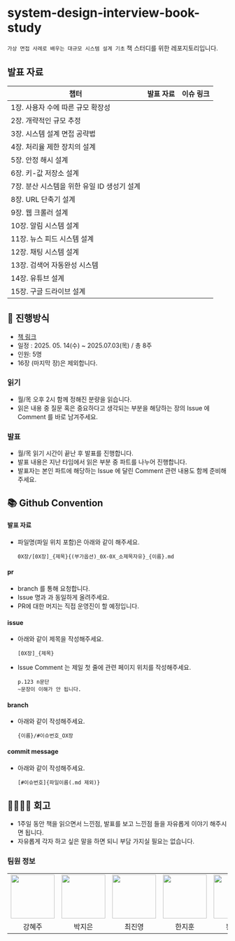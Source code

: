 # system-design-interview-book-study
`가상 면접 사례로 배우는 대규모 시스템 설계 기초` 책 스터디를 위한 레포지토리입니다.

## 발표 자료
| 챕터                          | 발표 자료 | 이슈 링크 |
|-----------------------------|:------|:------|
| 1장. 사용자 수에 따른 규모 확장성        |       |       |
| 2장. 개략적인 규모 추정              |       |       |
| 3장. 시스템 설계 면접 공략법           |       |       |
| 4장. 처리율 제한 장치의 설계           |       |       |
| 5장. 안정 해시 설계                |       |       |
| 6장. 키-값 저장소 설계              |       |       |
| 7장. 분산 시스템을 위한 유일 ID 생성기 설계 |       |       |
| 8장. URL 단축기 설계              |       |       |
| 9장. 웹 크롤러 설계                |       |       |
| 10장. 알림 시스템 설계              |       |       |
| 11장. 뉴스 피드 시스템 설계           |       |       |
| 12장. 채팅 시스템 설계              |       |       |
| 13장. 검색어 자동완성 시스템           |       |       |
| 14장. 유튜브 설계                 |       |       |
| 15장. 구글 드라이브 설계             |       |       |

## 📜 진행방식
- [책 링크](http://www.yes24.com/Product/Goods/102819435)
- 일정 : 2025. 05. 14(수) ~ 2025.07.03(목) / 총 8주
- 인원: 5명
- 16장 (마지막 장)은 제외합니다.

### 읽기
- 월/목 오후 2시 함께 정해진 분량을 읽습니다.
- 읽은 내용 중 질문 혹은 중요하다고 생각되는 부분을 해당하는 장의 Issue 에 Comment 를 바로 남겨주세요.

### 발표
- 월/목 읽기 시간이 끝난 후 발표를 진행합니다.
- 발표 내용은 지난 타임에서 읽은 부분 중 파트를 나누어 진행합니다.
- 발표자는 본인 파트에 해당하는 Issue 에 달린 Comment 관련 내용도 함께 준비해주세요.

## 📚 Github Convention

#### 발표 자료 
  - 파일명(파일 위치 포함)은 아래와 같이 해주세요.
    ```
    0X장/[0X장]_{제목}{(부가옵션)_0X-0X_소제목자유}_{이름}.md
    ```
#### pr
  - branch 를 통해 요청합니다. 
  - Issue 명과 과 동일하게 올려주세요.
  - PR에 대한 머지는 직접 운영진이 할 예정입니다.

#### issue 
  - 아래와 같이 제목을 작성해주세요.
    ```
    [0X장]_{제목}
    ```
  - Issue Comment 는 제일 첫 줄에 관련 페이지 위치를 작성해주세요.
    ```
    p.123 n문단
    ~문장이 이해가 안 됩니다.
    ```
#### branch 
  - 아래와 같이 작성해주세요.
    ```
    {이름}/#이슈번호_OX장
    ```
#### commit message 
  - 아래와 같이 작성해주세요.
    ```
    [#이슈번호]{파일이름(.md 제외)}
    ```

## 👨‍👩‍👧‍👦 회고

- 1주일 동안 책을 읽으면서 느낀점, 발표를 보고 느낀점 들을 자유롭게 이야기 해주시면 됩니다.
- 자유롭게 각자 하고 싶은 말을 하면 되니 부담 가지실 필요는 없습니다.

### 팀원 정보
<table>
    <tr>
        <td align="center">
            <a href="https://github.com/hyezuu"><img  width="100px" src="https://avatars.githubusercontent.com/u/147456219?v=4" /></a>
        </td>
        <td align="center">
            <a href="https://github.com/je-pa"><img  width="100px" src="https://avatars.githubusercontent.com/u/76720692?v=4" /></a>
        </td>
        <td align="center">
            <a href="https://github.com/cchoijjinyoung"><img  width="100px" src="https://avatars.githubusercontent.com/u/68311264?v=4" /></a>
        </td>
        <td align="center">
            <a href="https://github.com/hanjihoon03"><img  width="100px" src="https://avatars.githubusercontent.com/u/163777923?v=4" /></a>
        </td>
        <td align="center">
            <a href="https://github.com/HanaHww2"><img  width="100px" src="https://avatars.githubusercontent.com/u/62924471?v=4" /></a>
        </td>
    </tr>
    <tr>
        <td align="center">강혜주</td>
        <td align="center">박지은</td>
        <td align="center">최진영</td>
        <td align="center">한지훈</td>
        <td align="center">황하온</td>
    </tr>
</table>